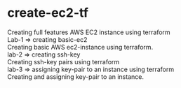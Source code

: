 # create-ec2-tf

Creating full features AWS EC2 instance using terraform
<br/>
Lab-1   => creating basic-ec2
<br/>
Creating basic AWS ec2-instance using terraform.
<br/>
lab-2   => creating ssh-key
<br/>
Creating ssh-key pairs using terraform
<br/>
lab-3   => assigning key-pair to an instance using terraform
<br/>
Creating and assigning key-pair to an instance.

